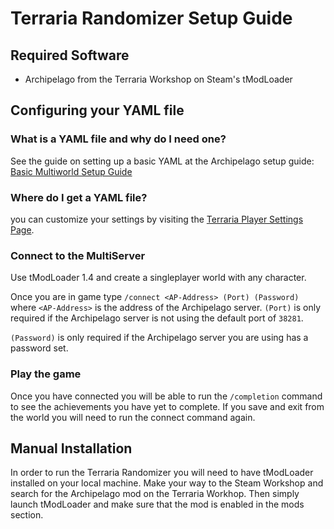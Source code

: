 # Terraria Randomizer Setup Guide

## Required Software

- Archipelago from
  the Terraria Workshop on Steam's tModLoader

## Configuring your YAML file

### What is a YAML file and why do I need one?

See the guide on setting up a basic YAML at the Archipelago setup
guide: [Basic Multiworld Setup Guide](/tutorial/Archipelago/setup/en)

### Where do I get a YAML file?

you can customize your settings by visiting the [Terraria Player Settings Page](/games/Terraria/player-settings).

### Connect to the MultiServer

Use tModLoader 1.4 and create a singleplayer world with any character.

Once you are in game type `/connect <AP-Address> (Port) (Password)` where `<AP-Address>` is the address of the
Archipelago server. `(Port)` is only required if the Archipelago server is not using the default port of `38281`. 

`(Password)` is only required if the Archipelago server you are using has a password set.

### Play the game

Once you have connected you will be able to run the `/completion` command to see the achievements you have yet to complete.
If you save and exit from the world you will need to run the connect command again.

## Manual Installation

In order to run the Terraria Randomizer you will need to have tModLoader installed on your local machine.
Make your way to the Steam Workshop and search for the Archipelago mod on the Terraria Workhop.
Then simply launch tModLoader and make sure that the mod is enabled in the mods section.

